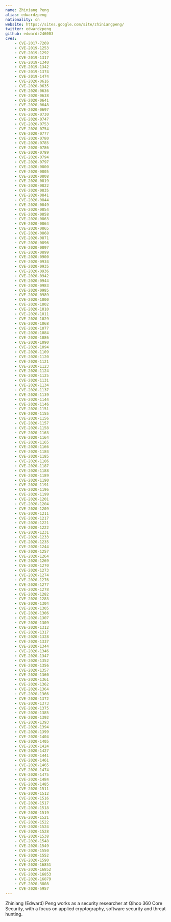 ```yaml
---
name: Zhiniang Peng
alias: edwardzpeng
nationality: cn
website: https://sites.google.com/site/zhiniangpeng/
twitter: edwardzpeng
github: edwardz246003
cves:
    - CVE-2017-7269
    - CVE-2019-1253
    - CVE-2019-1292
    - CVE-2019-1317
    - CVE-2019-1340
    - CVE-2019-1342
    - CVE-2019-1374
    - CVE-2019-1474
    - CVE-2020-0616
    - CVE-2020-0635
    - CVE-2020-0636
    - CVE-2020-0638
    - CVE-2020-0641
    - CVE-2020-0648
    - CVE-2020-0697
    - CVE-2020-0730
    - CVE-2020-0747
    - CVE-2020-0753
    - CVE-2020-0754
    - CVE-2020-0777
    - CVE-2020-0780
    - CVE-2020-0785
    - CVE-2020-0786
    - CVE-2020-0789
    - CVE-2020-0794
    - CVE-2020-0797
    - CVE-2020-0800
    - CVE-2020-0805
    - CVE-2020-0808
    - CVE-2020-0819
    - CVE-2020-0822
    - CVE-2020-0835
    - CVE-2020-0841
    - CVE-2020-0844
    - CVE-2020-0849
    - CVE-2020-0854
    - CVE-2020-0858
    - CVE-2020-0863
    - CVE-2020-0864
    - CVE-2020-0865
    - CVE-2020-0868
    - CVE-2020-0871
    - CVE-2020-0896
    - CVE-2020-0897
    - CVE-2020-0899
    - CVE-2020-0900
    - CVE-2020-0934
    - CVE-2020-0935
    - CVE-2020-0936
    - CVE-2020-0942
    - CVE-2020-0944
    - CVE-2020-0983
    - CVE-2020-0985
    - CVE-2020-0989
    - CVE-2020-1000
    - CVE-2020-1002
    - CVE-2020-1010
    - CVE-2020-1011
    - CVE-2020-1029
    - CVE-2020-1068
    - CVE-2020-1077
    - CVE-2020-1084
    - CVE-2020-1086
    - CVE-2020-1090
    - CVE-2020-1094
    - CVE-2020-1109
    - CVE-2020-1120
    - CVE-2020-1121
    - CVE-2020-1123
    - CVE-2020-1124
    - CVE-2020-1125
    - CVE-2020-1131
    - CVE-2020-1134
    - CVE-2020-1137
    - CVE-2020-1139
    - CVE-2020-1144
    - CVE-2020-1146
    - CVE-2020-1151
    - CVE-2020-1155
    - CVE-2020-1156
    - CVE-2020-1157
    - CVE-2020-1158
    - CVE-2020-1163
    - CVE-2020-1164
    - CVE-2020-1165
    - CVE-2020-1166
    - CVE-2020-1184
    - CVE-2020-1185
    - CVE-2020-1186
    - CVE-2020-1187
    - CVE-2020-1188
    - CVE-2020-1189
    - CVE-2020-1190
    - CVE-2020-1191
    - CVE-2020-1196
    - CVE-2020-1199
    - CVE-2020-1201
    - CVE-2020-1204
    - CVE-2020-1209
    - CVE-2020-1211
    - CVE-2020-1217
    - CVE-2020-1221
    - CVE-2020-1222
    - CVE-2020-1231
    - CVE-2020-1233
    - CVE-2020-1235
    - CVE-2020-1244
    - CVE-2020-1257
    - CVE-2020-1264
    - CVE-2020-1269
    - CVE-2020-1270
    - CVE-2020-1273
    - CVE-2020-1274
    - CVE-2020-1276
    - CVE-2020-1277
    - CVE-2020-1278
    - CVE-2020-1282
    - CVE-2020-1283
    - CVE-2020-1304
    - CVE-2020-1305
    - CVE-2020-1306
    - CVE-2020-1307
    - CVE-2020-1309
    - CVE-2020-1312
    - CVE-2020-1317
    - CVE-2020-1328
    - CVE-2020-1337
    - CVE-2020-1344
    - CVE-2020-1346
    - CVE-2020-1347
    - CVE-2020-1352
    - CVE-2020-1356
    - CVE-2020-1357
    - CVE-2020-1360
    - CVE-2020-1361
    - CVE-2020-1362
    - CVE-2020-1364
    - CVE-2020-1366
    - CVE-2020-1372
    - CVE-2020-1373
    - CVE-2020-1375
    - CVE-2020-1385
    - CVE-2020-1392
    - CVE-2020-1393
    - CVE-2020-1394
    - CVE-2020-1399
    - CVE-2020-1404
    - CVE-2020-1405
    - CVE-2020-1424
    - CVE-2020-1427
    - CVE-2020-1441
    - CVE-2020-1461
    - CVE-2020-1465
    - CVE-2020-1474
    - CVE-2020-1475
    - CVE-2020-1484
    - CVE-2020-1485
    - CVE-2020-1511
    - CVE-2020-1512
    - CVE-2020-1516
    - CVE-2020-1517
    - CVE-2020-1518
    - CVE-2020-1519
    - CVE-2020-1521
    - CVE-2020-1522
    - CVE-2020-1524
    - CVE-2020-1528
    - CVE-2020-1538
    - CVE-2020-1548
    - CVE-2020-1549
    - CVE-2020-1550
    - CVE-2020-1552
    - CVE-2020-1590
    - CVE-2020-16851
    - CVE-2020-16852
    - CVE-2020-16853
    - CVE-2020-16879
    - CVE-2020-3808
    - CVE-2020-5957
---
```

Zhiniang (Edward) Peng works as a security researcher at Qihoo 360 Core Security, with a focus on applied cryptography, software security and threat hunting.
